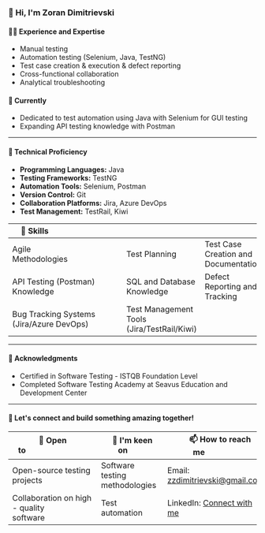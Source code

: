 ### 👋 Hi, I'm Zoran Dimitrievski

#### 👨‍💻 Experience and Expertise
- Manual testing
- Automation testing (Selenium, Java, TestNG)
- Test case creation & execution & defect reporting
- Cross-functional collaboration
- Analytical troubleshooting


#### 🌱 Currently
- Dedicated to test automation using Java with Selenium for GUI testing
- Expanding API testing knowledge with Postman

---

#### 🚀 Technical Proficiency
- **Programming Languages:** Java
- **Testing Frameworks:** TestNG
- **Automation Tools:** Selenium, Postman
- **Version Control:** Git
- **Collaboration Platforms:** Jira, Azure DevOps
- **Test Management:** TestRail, Kiwi




| 💪 Skills                             |        |                   |
|---|---|---|
| Agile Methodologies                        | Test Planning | Test Case Creation and Documentation |
| API Testing (Postman) Knowledge                  | SQL and Database Knowledge      | Defect Reporting and Tracking     |
| Bug Tracking Systems (Jira/Azure DevOps)             | Test Management Tools (Jira/TestRail/Kiwi) |                   |


---

#### 🌟 Acknowledgments
- Certified in Software Testing - ISTQB Foundation Level
- Completed Software Testing Academy at Seavus Education and Development Center

---
#### 🤝 Let's connect and build something amazing together!
| 💞️ Open to                             |  👀 I'm keen on       |    📫 How to reach me                |
|-------|--------|--------|    
| Open-source testing projects                        | Software testing methodologies | Email: [zzdimitrievski@gmail.com](mailto:zzdimitrievski@gmail.com)
| Collaboration on high - quality software                     | Test automation        | LinkedIn: [Connect with me](https://www.linkedin.com/in/zoran-dimitrievski/)       |

